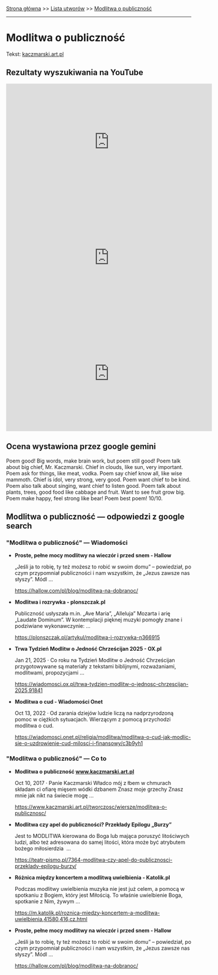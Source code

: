 [Strona główna](../index.md) >> [Lista utworów](../list.md) >> [Modlitwa o publiczność](287.md)

---

# Modlitwa o publiczność

Tekst: [kaczmarski.art.pl](https://www.kaczmarski.art.pl/tworczosc/wiersze/modlitwa-o-publicznosc/)

## Rezultaty wyszukiwania na YouTube

<iframe width="560" height="315" src="https://www.youtube.com/embed/ooOFIMVFET0?si=IdontcarewhotheIRSsendsImnotpayingtaxes" title="YouTube video player" frameborder="0" allow="accelerometer; autoplay; clipboard-write; encrypted-media; gyroscope; picture-in-picture; web-share" referrerpolicy="strict-origin-when-cross-origin" allowfullscreen></iframe>

<iframe width="560" height="315" src="https://www.youtube.com/embed/rdnmkg8CQaI?si=IdontcarewhotheIRSsendsImnotpayingtaxes" title="YouTube video player" frameborder="0" allow="accelerometer; autoplay; clipboard-write; encrypted-media; gyroscope; picture-in-picture; web-share" referrerpolicy="strict-origin-when-cross-origin" allowfullscreen></iframe>

<iframe width="560" height="315" src="https://www.youtube.com/embed/vvSxbA9sL0c?si=IdontcarewhotheIRSsendsImnotpayingtaxes" title="YouTube video player" frameborder="0" allow="accelerometer; autoplay; clipboard-write; encrypted-media; gyroscope; picture-in-picture; web-share" referrerpolicy="strict-origin-when-cross-origin" allowfullscreen></iframe>

## Ocena wystawiona przez google gemini

Poem good! Big words, make brain work, but poem still good! Poem talk about big chief, Mr. Kaczmarski. Chief in clouds, like sun, very important. Poem ask for things, like meat, vodka. Poem say chief know all, like wise mammoth. Chief is idol, very strong, very good. Poem want chief to be kind. Poem also talk about singing, want chief to listen good. Poem talk about plants, trees, good food like cabbage and fruit. Want to see fruit grow big. Poem make happy, feel strong like bear! Poem best poem! 10/10.


## Modlitwa o publiczność — odpowiedzi z google search

### "Modlitwa o publiczność" — Wiadomości

- **Proste, pełne mocy modlitwy na wieczór i przed snem - Hallow**

    „Jeśli ja to robię, ty też możesz to robić w swoim domu” – powiedział, po czym przypomniał publiczności i nam wszystkim, że „Jezus zawsze nas słyszy”. Módl ... 

   <https://hallow.com/pl/blog/modlitwa-na-dobranoc/>
- **Modlitwa i rozrywka - plonszczak.pl**

    Publiczność usłyszała m.in. „Ave Maria”, „Alleluja” Mozarta i arię „Laudate Dominum”. W kontemplacji pięknej muzyki pomogły znane i podziwiane wykonawczynie: ... 

   <https://plonszczak.pl/artykul/modlitwa-i-rozrywka-n366915>
- **Trwa Tydzień Modlitw o Jedność Chrześcijan 2025 - OX.pl**

    Jan 21, 2025  ·  Co roku na Tydzień Modlitw o Jedność Chrześcijan przygotowywane są materiały z tekstami biblijnymi, rozważaniami, modlitwami, propozycjami ... 

   <https://wiadomosci.ox.pl/trwa-tydzien-modlitw-o-jednosc-chrzescijan-2025,91841>
- **Modlitwa o cud - Wiadomości Onet**

    Oct 13, 2022  ·  Od zarania dziejów ludzie liczą na nadprzyrodzoną pomoc w ciężkich sytuacjach. Wierzącym z pomocą przychodzi modlitwa o cud. 

   <https://wiadomosci.onet.pl/religia/modlitwa/modlitwa-o-cud-jak-modlic-sie-o-uzdrowienie-cud-milosci-i-finansowy/c3b9yh1>

### "Modlitwa o publiczność" — Co to

- **Modlitwa o publiczność www.kaczmarski.art.pl**

    Oct 10, 2017  ·  Panie Kaczmarski Władco mój z łbem w chmurach składam ci ofiarę mięsem wódki dzbanem Znasz moje grzechy Znasz mnie jak nikt na świecie mogę ... 

   <https://www.kaczmarski.art.pl/tworczosc/wiersze/modlitwa-o-publicznosc/>
- **Modlitwa czy apel do publiczności? Przekłady Epilogu „Burzy”**

    Jest to MODLITWA kierowana do Boga lub mająca poruszyć litościwych ludzi, albo też adresowana do samej litości, która może być atrybutem bożego miłosierdzia  ... 

   <https://teatr-pismo.pl/7364-modlitwa-czy-apel-do-publicznosci-przeklady-epilogu-burzy/>
- **Różnica między koncertem a modlitwą uwielbienia - Katolik.pl**

    Podczas modlitwy uwielbienia muzyka nie jest już celem, a pomocą w spotkaniu z Bogiem, który jest Miłością. To właśnie uwielbienie Boga, spotkanie z Nim, żywym ... 

   <https://m.katolik.pl/roznica-miedzy-koncertem-a-modlitwa-uwielbienia,41580,416,cz.html>
- **Proste, pełne mocy modlitwy na wieczór i przed snem - Hallow**

    „Jeśli ja to robię, ty też możesz to robić w swoim domu” – powiedział, po czym przypomniał publiczności i nam wszystkim, że „Jezus zawsze nas słyszy”. Módl ... 

   <https://hallow.com/pl/blog/modlitwa-na-dobranoc/>

